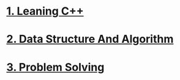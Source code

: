 

# [1. Leaning C++](1_Learn_CPP/learn_cpp.md)

# [2. Data Structure And Algorithm](2_Data_Structure_and_Algorithm/DSAReadMe.md)

# [3. Problem Solving]()